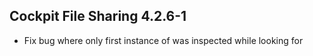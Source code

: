 ## Cockpit File Sharing 4.2.6-1

* Fix bug where only first instance of  was inspected while looking for 